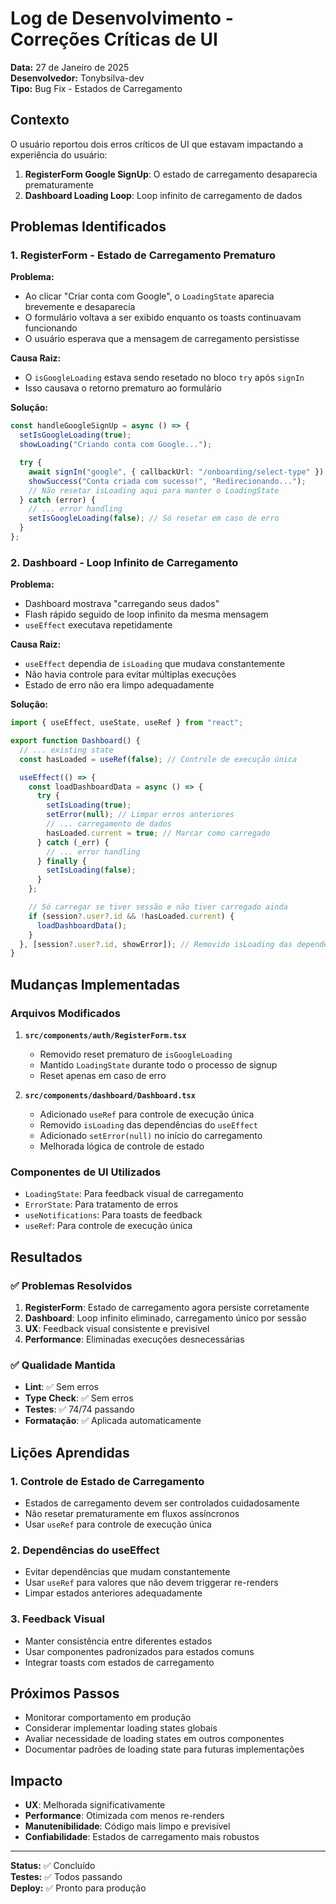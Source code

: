 # Log de Desenvolvimento - Correções Críticas de UI

**Data:** 27 de Janeiro de 2025  
**Desenvolvedor:** Tonybsilva-dev  
**Tipo:** Bug Fix - Estados de Carregamento

## Contexto

O usuário reportou dois erros críticos de UI que estavam impactando a experiência do usuário:

1. **RegisterForm Google SignUp**: O estado de carregamento desaparecia prematuramente
2. **Dashboard Loading Loop**: Loop infinito de carregamento de dados

## Problemas Identificados

### 1. RegisterForm - Estado de Carregamento Prematuro

**Problema:**

- Ao clicar "Criar conta com Google", o `LoadingState` aparecia brevemente e desaparecia
- O formulário voltava a ser exibido enquanto os toasts continuavam funcionando
- O usuário esperava que a mensagem de carregamento persistisse

**Causa Raiz:**

- O `isGoogleLoading` estava sendo resetado no bloco `try` após `signIn`
- Isso causava o retorno prematuro ao formulário

**Solução:**

```typescript
const handleGoogleSignUp = async () => {
  setIsGoogleLoading(true);
  showLoading("Criando conta com Google...");

  try {
    await signIn("google", { callbackUrl: "/onboarding/select-type" });
    showSuccess("Conta criada com sucesso!", "Redirecionando...");
    // Não resetar isLoading aqui para manter o LoadingState
  } catch (error) {
    // ... error handling
    setIsGoogleLoading(false); // Só resetar em caso de erro
  }
};
```

### 2. Dashboard - Loop Infinito de Carregamento

**Problema:**

- Dashboard mostrava "carregando seus dados"
- Flash rápido seguido de loop infinito da mesma mensagem
- `useEffect` executava repetidamente

**Causa Raiz:**

- `useEffect` dependia de `isLoading` que mudava constantemente
- Não havia controle para evitar múltiplas execuções
- Estado de erro não era limpo adequadamente

**Solução:**

```typescript
import { useEffect, useState, useRef } from "react";

export function Dashboard() {
  // ... existing state
  const hasLoaded = useRef(false); // Controle de execução única

  useEffect(() => {
    const loadDashboardData = async () => {
      try {
        setIsLoading(true);
        setError(null); // Limpar erros anteriores
        // ... carregamento de dados
        hasLoaded.current = true; // Marcar como carregado
      } catch (_err) {
        // ... error handling
      } finally {
        setIsLoading(false);
      }
    };

    // Só carregar se tiver sessão e não tiver carregado ainda
    if (session?.user?.id && !hasLoaded.current) {
      loadDashboardData();
    }
  }, [session?.user?.id, showError]); // Removido isLoading das dependências
}
```

## Mudanças Implementadas

### Arquivos Modificados

1. **`src/components/auth/RegisterForm.tsx`**
   - Removido reset prematuro de `isGoogleLoading`
   - Mantido `LoadingState` durante todo o processo de signup
   - Reset apenas em caso de erro

2. **`src/components/dashboard/Dashboard.tsx`**
   - Adicionado `useRef` para controle de execução única
   - Removido `isLoading` das dependências do `useEffect`
   - Adicionado `setError(null)` no início do carregamento
   - Melhorada lógica de controle de estado

### Componentes de UI Utilizados

- `LoadingState`: Para feedback visual de carregamento
- `ErrorState`: Para tratamento de erros
- `useNotifications`: Para toasts de feedback
- `useRef`: Para controle de execução única

## Resultados

### ✅ Problemas Resolvidos

1. **RegisterForm**: Estado de carregamento agora persiste corretamente
2. **Dashboard**: Loop infinito eliminado, carregamento único por sessão
3. **UX**: Feedback visual consistente e previsível
4. **Performance**: Eliminadas execuções desnecessárias

### ✅ Qualidade Mantida

- **Lint**: ✅ Sem erros
- **Type Check**: ✅ Sem erros
- **Testes**: ✅ 74/74 passando
- **Formatação**: ✅ Aplicada automaticamente

## Lições Aprendidas

### 1. Controle de Estado de Carregamento

- Estados de carregamento devem ser controlados cuidadosamente
- Não resetar prematuramente em fluxos assíncronos
- Usar `useRef` para controle de execução única

### 2. Dependências do useEffect

- Evitar dependências que mudam constantemente
- Usar `useRef` para valores que não devem triggerar re-renders
- Limpar estados anteriores adequadamente

### 3. Feedback Visual

- Manter consistência entre diferentes estados
- Usar componentes padronizados para estados comuns
- Integrar toasts com estados de carregamento

## Próximos Passos

- Monitorar comportamento em produção
- Considerar implementar loading states globais
- Avaliar necessidade de loading states em outros componentes
- Documentar padrões de loading state para futuras implementações

## Impacto

- **UX**: Melhorada significativamente
- **Performance**: Otimizada com menos re-renders
- **Manutenibilidade**: Código mais limpo e previsível
- **Confiabilidade**: Estados de carregamento mais robustos

---

**Status:** ✅ Concluído  
**Testes:** ✅ Todos passando  
**Deploy:** ✅ Pronto para produção
